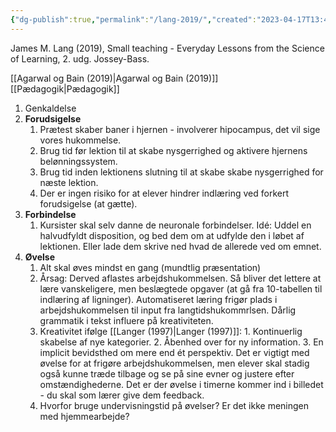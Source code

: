 ```yaml
---
{"dg-publish":true,"permalink":"/lang-2019/","created":"2023-04-17T13:41:37.000+02:00","updated":"2025-04-17T14:53:25.172+02:00"}
---
```


James M. Lang (2019), Small teaching - Everyday Lessons from the Science of Learning, 2. udg. Jossey-Bass.

[[Agarwal og Bain (2019)\|Agarwal og Bain (2019)]]
[[Pædagogik\|Pædagogik]]

1. Genkaldelse
2. **Forudsigelse** 
     1. Prætest skaber baner i hjernen - involverer hipocampus, det vil sige vores hukommelse.
     3. Brug tid før lektion til at skabe nysgerrighed og aktivere hjernens belønningssystem.
     4. Brug tid inden lektionens slutning til at skabe skabe nysgerrighed for næste lektion.
     5. Der er ingen risiko for at elever hindrer indlæring ved forkert forudsigelse (at gætte).
 3. **Forbindelse** 
      1. Kursister skal selv danne de neuronale forbindelser. Idé: Uddel en halvudfyldt disposition, og  bed dem om at udfylde den i løbet af lektionen. Eller lade dem skrive ned hvad de allerede ved om emnet.
4. **Øvelse**
    1.  Alt skal øves mindst en gang (mundtlig præsentation)
     2. Årsag: Derved aflastes arbejdshukommelsen. Så bliver det lettere at lære vanskeligere, men beslægtede opgaver (at gå fra 10-tabellen til indlæring af ligninger). Automatiseret læring frigør plads i arbejdshukommelsen til input fra langtidshukommrlsen. Dårlig grammatik i tekst influere på kreativiteten.
     3. Kreativitet ifølge [[Langer (1997)\|Langer (1997)]]: 1. Kontinuerlig skabelse af nye kategorier. 2. Åbenhed over for ny information. 3. En implicit bevidsthed om mere end ét perspektiv. Det er vigtigt med øvelse for at frigøre arbejdshukommelsen, men elever skal stadig også kunne træde tilbage og se på sine evner og justere efter omstændighederne. Det er der øvelse i timerne kommer ind i billedet - du skal som lærer give dem feedback.
     4. Hvorfor bruge undervisningstid på øvelser? Er det ikke meningen med hjemmearbejde?
